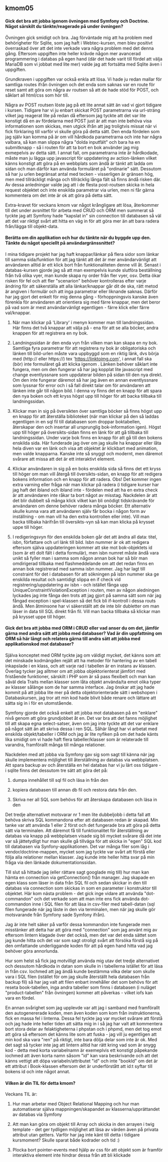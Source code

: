 ## kmom05

#### Gick det bra att jobba igenom övningen med Symfony och Doctrine. Något särskilt du tänkte/reagerade på under övningen?

Övningen gick smidigt och bra. Jag förväntade mig att ha problem med behörigheter för Sqlite, som jag haft i Webtec-kursen, men blev positivt överraskad över att det inte verkade vara några problem med det denna gång. Eftersom uppgiften inte heller krävde någon mer avancerad programmering i databas på egen hand (där det hade varit till fördel att välja MariaDB som vi jobbat med lite mer) valde jag att fortsätta med Sqlite även i uppgiften. 

Grundkraven i uppgiften var också enkla att lösa. Vi hade ju redan mallar för samtliga routes ifrån övningen och det enda som saknas var en route för reset samt att göra om några av routsen så att de hade stöd för POST, och såklart all html/css som hör till.  

Några av POST routsen löste jag på ett lite annat sätt än vad vi gjort tidigare i kursen. Tidigare har vi ju enbart skickat POST parametrarna via url-sträng vilket jag reagerat lite på redan då eftersom jag tyckte att det var lite konstigt då en av fördelarna med POST just är att man inte behöva visa informationen som skickas, men utgick ifrån att jag troligtvis missat när vi fick förklaring till varför vi skulle göra på detta sätt. Den enda fördelen som jag själv kan komma på är om vill hårdkoda parametrarna och inte har några valbara, så kan man slippa några "dolda inputfält" och bara ha en submitknapp - så i routen för att ta bort en bok använder jag mig exmepelvis av detta sätt. I annat fall, om parametrarna inte är hårdkodade, måste man ju lägga upp javascript för uppdatering av action-länken vilket känns konstigt att göra på en webbplats som ändå är tänkt att ladda om sidan och man därför kan använda formuläret på "ordinarie" sätt.  Dessutom så har ju urlen begränsat antal med tecken - visserligen är gränsen hög, men med tillräckligt många och tillräcklig långa fält så finns ändå risken där. Av dessa anledningar valde jag att i de flesta post-routsen skicka in hela request objektet och inte enskilda parametrar via urlen, men ni får gärna kommentera om det inte är ok att göra på detta sätt.  

Extra-kravet för veckans kmom var något krångligare att lösa, återkommer till det under avsnittet för arbeta med CRUD och ORM men summerat så tyckte jag att Symfony hade "kapslat in" sin connection till databasen så väl att det var riktigt svårt att hitta en väg in för att göra mer än att bara radera från/lägga till objekt-data. 

#### Berätta om din applikation och hur du tänkte när du byggde upp den. Tänkte du något speciellt på användargränssnittet?

I mina tidigare projekt har jag haft knappar/länkar på flera sidor som länkar till samma sida/funktion för att jag tänkt att det är mer användarvänligt att användaren alltid är ett klick bort från funktionaliteten denne vill åt.  Senast i databas-kursen gjorde jag så att man exempelvis kunde slutföra beställning från två olika vyer, man kunde skapa ny order från fler vyer, osv. Detta ökar risken för fel och att fler "scenarion" behöver kontrolleras efter varje ändring för att säkerställa att alla länkar/knappar går dit de ska, rätt metod är angiven i formulär och att inga parametrar eller liknande saknas. Därför har jag gjort det enkelt för mig denna gång - förhoppningsvis kanske även förenkla för användaren att orientiera sig med färre knappar, men det beror på vad som är mest användarvänligt egentligen - färre klick eller färre val/knappar.

1. När man klickar på 'Library' i menyn kommer man till landningssidan.
Här finns det två knappar att välja på - ena för att se alla böcker, andra knappen för att registrera en ny bok.

2. Landningssidan är den enda vyn från vilken man kan skapa en ny bok. Samtliga fyra parametrar för att registrera ny bok är obligatoriska och länken till bild-urlen måste vara uppbyggd som en riktig länk, dvs börja med (http:// eller https://) tex 'https://linktoimg.com', i annat fall ska (bör) inte formuläret gå att klicka igenom . Länken behöver såklart inte fungera, men om den fungerar så har jag kopplat lite javascript med change eventlyssnare som uppdaterar bilden på sidan till den nya direkt. Om den inte fungerar däremot så har jag även en annan eventlyssnare som lyssnar för error och i så fall direkt talar om för användaren att länken inte går till någon bild. I denna vy finns det en knapp för att spara den nya boken och ett kryss högst upp till höger för att backa tillbaka till landningssidan. 

3. Klickar man in sig på översikten över samtliga böcker så finns högst upp en knapp för att återställa biblioteket (när man klickar på den så laddas egentligen in en sql fil till databasen som droppar boktabellen, återskapar den och insertar all ursprunglig bok-information igen).
Högst upp till höger på översikts-sidan finns en länk för att gå tillbaka till landningssidan. Under varje bok finns en knapp för att gå till den bokens enskilda sida. Här funderade jag över om jag skulle ha knappar eller låta hela diven var en länk och visa att objektet är klickbart med animation, men valde knapparna. Kanske inte så snyggt och modernt, men däremot svårare att missa att det är ett interaktivt element.

4. Klickar användaren in sig på en boks enskilda sida så finns det ett kryss till höger om man vill återgå till översikts-sidan, en knapp för att redigera bokens information och en knapp för att radera. Obs! Det kommer ingen extra varning eller fråga när man klickar på radera (i tidigare kurser har jag haft det ibland och ibland inte - fördelen med att ha en extra check är att användaren inte råkar ta bort något av misstag. Nackdelen är att det blir dubbelt så många klick vilket kan bli onödigt tidskrävande för användaren om denne behöver radera många böcker. Ett alternativ skulle kunna vara att användaren själv får bocka i någon form av inställning - om man vill ha den extra kontrollen eller inte).  Vill man backa tillbaka härifrån till översikts-vyn så kan man klicka på krysset uppe till höger.

5. I redigeringsvyn för den enskilda boken går det att ändra all data: titel, isbn, författare och url länk till bild. Isbn nummer är ok att redigera eftersom själva uppdateringen kommer att ske mot bok-objektets id (som är ett dolt fält i detta formulär), men isbn numret måste ändå vara unikt så fyller man i samma som någon annan bok har så blir man omdirigerad tillbaka med flashmeddelande om att det redan finns en annan bok registrerad med samma isbn nummer. Jag har lagt till constraint för det i databasen för att sökningen på isbn nummer ska ge enskilda resultat och samtidigt slippa en if check vid registrering/uppdatering av isbn - och istället fånga upp UniqueConstraintViolationException i routen, men av någon aledningen lyckades jag inte fånga den trots att jag gjort på samma sätt som när jag fångad exception i spel-klassen så det fick bli if-kontroll i dessa routs ändå. Men åtminsone har vi säkerställt att de inte blir dubletter om man läser in data till SQL direkt från fil. Vill man backa tillbaka så klickar man på krysset uppe till höger.  



#### Gick det bra att jobba med ORM i CRUD eller vad anser du om det, jämför gärna med andra sätt att jobba med databaser?  Vad är din uppfattning om ORM så här långt och relatera gärna till andra sätt att jobba med applikationskod mot databaser?  


Själva konceptet med ORM tyckte jag om väldigt mycket, det känns som att det minskade kodmängden rejält att ha metoder för hantering av en tabell inkapslade i en klass, och att varje rad i tabellen är en instans av klassen. Överlag tycker jag alltmer om att jobba objektorienterat jämfört med fristående funktioner, särskilt i PHP som är så pass flexibelt och man kan såväl dela Traits mellan klasser som låta objekt använda/ta emot olika typer av klasser sålänge som de har samma interface. Jag önskar att jag hade kommit på att jobba lite mer på detta objektorienterade sätt i webshopen i Databaskursen, jag tror att min kod hade blivit både renare och lättare att sätta sig in i för en utomstående.  

Symfony gjorde det också enkelt att jobba mot databasen på en "enklare" nivå genom att göra grundjobbet åt en. Det var bra att det fanns möjlighet till att skapa egna select-satser, även om jag inte tyckte att det var enklare på något sätt än att skriva dessa i ren SQL. Såhär långt har vi arbetat med enskilda objekt/tabeller i ORM och jag är lite nyfiken på om det hade känts lika smidigt om vi hade haft flera tabeller/klasser som är relaterade till varandra, framförallt många till många relationer. 

Nackdelen med att jobba via Symfony gav sig som sagt till känna när jag skulle implementera möjlighet till återställning av databas via webbplatsen. Att spara backup av och återställa en hel databas har vi ju lärt oss tidigare - i sqlite finns det dessutom tre sätt att göra det på: 

1. dumpa innehållet till sql fil och läsa in från den  

2.  kopiera databasen till annan db fil och restora data från den.  

3. Skriva ner all SQL som behövs för att återskapa databasen och läsa in den  


Det tredje alternativet motsvarar nr 1 men lite dubbeljobb i detta fall att behöva skriva SQL kommandona efter att databasen redan är skapad. Min tanke var att använda 1 eller 2 först och det fungerade bra att göra på detta sätt via terminalen. Att däremot få till funktionalitet för återställning av databas via knapp på webbplatsen visade sig bli mycket svårare då det inte var så jättetydligt hur man skulle gå tillväga för att skicka in "egen" SQL kod till databasen via Synfony-applikationen. Det var många filer som låg i vendor/doctrine-mappen, mycket som jag tyckte var svårt att förstå eller följa alla relationer mellan klasser.  Jag kunde inte heller hitta svar på min fråga via den länkade dokumentationssidan.  

Till slut så hittade jag (eller rättare sagt googlade mig till) hur man kan hämta en connection via getConnection() från manager. Jag skapade en egen klass som läser in data från SQL fil och sedan skickar in den till databas via connection som skickas in som en parameter i konstruktor till objektet. Här kom nästa problem - det gick inge vidare att använda "dot-commandon" och det verkade som att man inte ens fick använda dot-commandon inne i SQL filen för att läsa in csv-filer med tabell-datan (sql filen fungerade när jag läste in den via terminalen, men när jag skulle gör motsvarande från Symfony sade Symfony ifrån).  

Jag är inte helt säker på varför dessa kommandon inte fungerade men misstänker att detta har att göra med "connection" som jag använt mig av eftersom lintern klagade över det också, men det var det enda sättet som jag kunde hitta och det var som sagt otroligt svårt att försöka förstå sig på den omfattande underliggande koden för att på egen hand hitta vad jag behöver göra annorlunda.

Hur som helst så fick jag motvilligt använda mig utav det tredje alternativet och dessutom hårdkoda in datan som skulle in i tabellerna istället för att läsa in från csv. Iochmed att jag ändå kunde bestämma vilka delar som skulle vara i SQL filen (istället för om jag skulle återställt hela databasen från backup fil) så har jag valt att filen enbart innehåller det som behövs för att reseta book-tabellen, inga andra tabeller som finns i databasen (i nuläget "product-tabellen" från övningen) kommer att påverkas - vilket iofs kan vara en fördel.

En annan svårighet som jag upplevde var att jag i samband med framförallt den autogenererade koden, men även koden som kom från instruktionerna, fick en massa fel i linterna. Dessa fel tyckte jag var mycket svårare att förstå och jag hade inte heller tiden att sätta mig in i så jag har valt att kommentera bort stora delar av felaktigheterna i phpstan och i phpmd, men det tog emot att göra så eftersom det känns lite som att fuska - jag vill ju egentligen att min kod ska vara "ren" på riktigt, inte bara dölja delar som inte är ok.  Med det sagt så tycker inte jag att lintern alltid har rätt kring vad som är snygg kod - detta med korta variabelnamn är exemeplvis ett konstigt påpekande iochmed att även korta namn såsom "id" kan vara beskrivande och att det känns vettigt att döpa variabeln/attributet "id" och inte "bookId" om det är ett attribut i Book-klassen eftersom det är underförstått att id:t syftar till bokens id och inte något annat.


#### Vilken är din TIL för detta kmom?

Veckans TIL är:

1.  Hur man arbetar med Object Relational Mapping och hur man automatiserar själva mappningen/skapandet av klasserna/upprättandet av databas via Symfony  

2. Att man kan göra om objekt till Array och skicka in den arrayen i twig template - det ger tydligen möjlighet att läsa av värden även på privata attribut utan getters. Varför har jag inte känt till detta i tidigare kursmoment? Skulle sparat både kodrader och tid :) 

3. Plocka bort pointer-events med hjälp av css för att objekt som är framför interaktiva element inte hindrar dessa från att bli klickade

